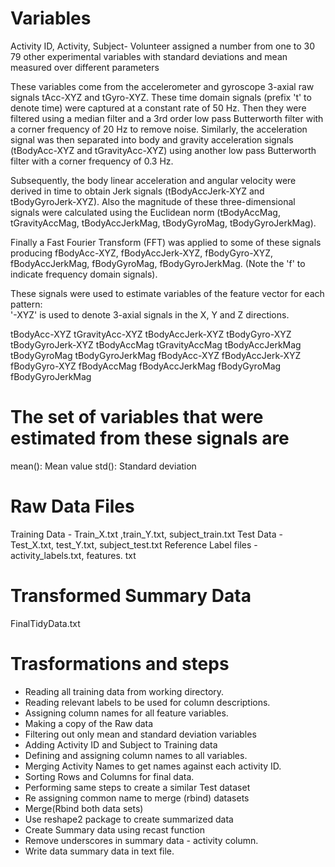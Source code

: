 Variables
===================================================
Activity ID,
Activity,
Subject- Volunteer assigned a number from one to 30
79 other experimental variables with standard deviations and mean measured over different parameters

These variables come from the accelerometer and gyroscope 3-axial raw signals tAcc-XYZ and tGyro-XYZ. These time domain signals (prefix 't' to denote time) were captured at a constant rate of 50 Hz. Then they were filtered using a median filter and a 3rd order low pass Butterworth filter with a corner frequency of 20 Hz to remove noise. Similarly, the acceleration signal was then separated into body and gravity acceleration signals (tBodyAcc-XYZ and tGravityAcc-XYZ) using another low pass Butterworth filter with a corner frequency of 0.3 Hz. 

Subsequently, the body linear acceleration and angular velocity were derived in time to obtain Jerk signals (tBodyAccJerk-XYZ and tBodyGyroJerk-XYZ). Also the magnitude of these three-dimensional signals were calculated using the Euclidean norm (tBodyAccMag, tGravityAccMag, tBodyAccJerkMag, tBodyGyroMag, tBodyGyroJerkMag). 

Finally a Fast Fourier Transform (FFT) was applied to some of these signals producing fBodyAcc-XYZ, fBodyAccJerk-XYZ, fBodyGyro-XYZ, fBodyAccJerkMag, fBodyGyroMag, fBodyGyroJerkMag. (Note the 'f' to indicate frequency domain signals). 

These signals were used to estimate variables of the feature vector for each pattern:  
'-XYZ' is used to denote 3-axial signals in the X, Y and Z directions.

tBodyAcc-XYZ
tGravityAcc-XYZ
tBodyAccJerk-XYZ
tBodyGyro-XYZ
tBodyGyroJerk-XYZ
tBodyAccMag
tGravityAccMag
tBodyAccJerkMag
tBodyGyroMag
tBodyGyroJerkMag
fBodyAcc-XYZ
fBodyAccJerk-XYZ
fBodyGyro-XYZ
fBodyAccMag
fBodyAccJerkMag
fBodyGyroMag
fBodyGyroJerkMag

The set of variables that were estimated from these signals are
==================================================================
mean(): Mean value
std(): Standard deviation


Raw Data Files
========================================

Training Data - Train_X.txt ,train_Y.txt, subject_train.txt
Test Data - Test_X.txt, test_Y.txt, subject_test.txt
Reference Label files - activity_labels.txt, features. txt

Transformed Summary Data 
=======================================
FinalTidyData.txt

Trasformations and steps
=======================================
- Reading all training data from working directory.
- Reading relevant labels to be used for column descriptions.
- Assigning column names for all feature variables.
- Making a copy of the Raw data 
- Filtering out only mean and standard deviation variables
- Adding Activity ID and Subject to Training data
- Defining and assigning column names to all variables.
- Merging Activity Names to get names against each activity ID.
- Sorting Rows and Columns for final data.
- Performing same steps to create a similar Test dataset
- Re assigning common name to merge (rbind) datasets
- Merge(Rbind both data sets)
- Use reshape2 package to create summarized data
- Create Summary data using recast function
- Remove underscores in summary data - activity column.
- Write data summary data in text file.